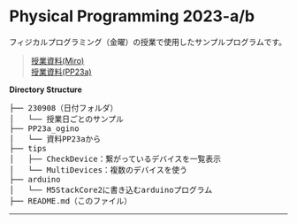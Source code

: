 # Physical Programming 2023-a/b

フィジカルプログラミング（金曜）の授業で使用したサンプルプログラムです。

> [授業資料(Miro)](https://miro.com/app/board/uXjVMn8Qf9U=/?moveToWidget=3458764563347968665&cot=14)  
> [授業資料(PP23a)](https://sites.google.com/view/pp23a/index.html)

**Directory Structure**

<pre>
├── 230908（日付フォルダ）
│   └── 授業日ごとのサンプル
├── PP23a_ogino
│   └── 資料PP23aから
├── tips
│   ├── CheckDevice：繋がっているデバイスを一覧表示
│   └── MultiDevices：複数のデバイスを使う
├── arduino
│   └── M5StackCore2に書き込むarduinoプログラム
├── README.md（このファイル）
</pre>

---

